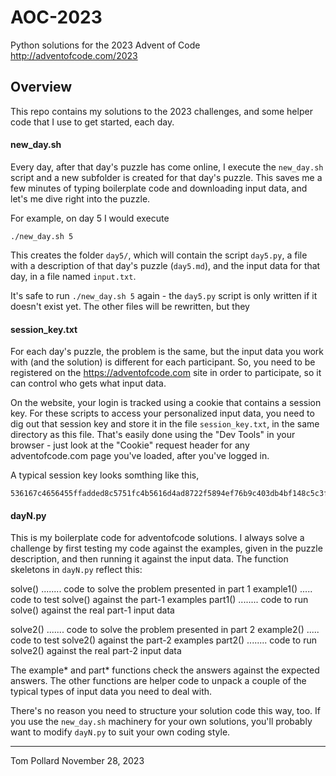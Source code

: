 # AOC-2023
Python solutions for the 2023 Advent of Code http://adventofcode.com/2023


Overview
--------
This repo contains my solutions to the 2023 challenges, and some helper code
that I use to get started, each day.

#### new_day.sh
Every day, after that day's puzzle has come online, I execute the
`new_day.sh` script and a new subfolder is created for that day's puzzle.
This saves me a few minutes of typing boilerplate code and downloading input
data, and let's me dive right into the puzzle.

For example, on day 5 I would execute

    ./new_day.sh 5

This creates the folder `day5/`, which will contain the script `day5.py`, a
file with a description of that day's puzzle (`day5.md`), and the input data
for that day, in a file named `input.txt`.

It's safe to run `./new_day.sh 5` again - the `day5.py` script is only
written if it doesn't exist yet.  The other files will be rewritten, but they 

#### session_key.txt
For each day's puzzle, the problem is the same, but the input data you work
with (and the solution) is different for each participant.  So, you need to
be registered on the https://adventofcode.com site in order to participate,
so it can control who gets what input data.

On the website, your login is tracked using a cookie that contains a session
key.  For these scripts to access your personalized input data, you need to
dig out that session key and store it in the file `session_key.txt`, in the
same directory as this file.  That's easily done using the "Dev Tools" in
your browser - just look at the "Cookie" request header for any
adventofcode.com page you've loaded, after you've logged in.

A typical session key looks somthing like this,

    536167c4656455ffadded8c5751fc4b5616d4ad8722f5894ef76b9c403db4bf148c5c3f8571cf9aea038a55c7b3910a1bce63fc52666a92f881ab6aeea7c5101

#### dayN.py
This is my boilerplate code for adventofcode solutions.  I always solve a
challenge by first testing my code against the examples, given in the puzzle
description, and then running it against the input data.  The function
skeletons in `dayN.py` reflect this:

solve() ........ code to solve the problem presented in part 1
example1() ..... code to test solve() against the part-1 examples
part1() ........ code to run solve() against the real part-1 input data

solve2() ....... code to solve the problem presented in part 2
example2() ..... code to test solve2() against the part-2 examples
part2() ........ code to run solve2() against the real part-2 input data

The example* and part* functions check the answers against the expected answers.
The other functions are helper code to unpack a couple of the typical types of
input data you need to deal with.

There's no reason you need to structure your solution code this way, too.
If you use the `new_day.sh` machinery for your own solutions, you'll
probably want to modify `dayN.py` to suit your own coding style.


----
Tom Pollard
November 28, 2023

